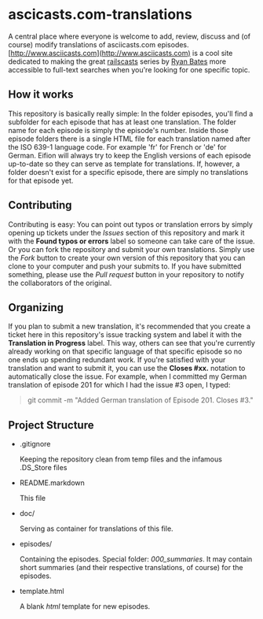 ascicasts.com-translations
==========================

A central place where everyone is welcome to add, review, discuss and (of course) modify translations of asciicasts.com episodes. [http://www.asciicasts.com](http://www.asciicasts.com) is a cool site dedicated to making the great [railscasts](http://www.railscasts.com) series by [Ryan Bates](http://github.com/ryanb) more accessible to full-text searches when you're looking for one specific topic.

How it works
------------

This repository is basically really simple: In the folder episodes, you'll find a subfolder for each episode that has at least one translation. The folder name for each episode is simply the episode's number. Inside those episode folders there is a single HTML file for each translation named after the ISO 639-1 language code. For example 'fr' for French or 'de' for German. Eifion will always try to keep the English versions of each episode up-to-date so they can serve as template for translations. If, however, a folder doesn't exist for a specific episode, there are simply no translations for that episode yet.

Contributing
------------

Contributing is easy: You can point out typos or translation errors by simply opening up tickets under the *Issues* section of this repository and mark it with the **Found typos or errors** label so someone can take care of the issue. Or you can fork the repository and submit your own translations. Simply use the *Fork* button to create your own version of this repository that you can clone to your computer and push your submits to. If you have submitted something, please use the *Pull request* button in your repository to notify the collaborators of the original.

Organizing
----------

If you plan to submit a new translation, it's recommended that you create a ticket here in this repository's issue tracking system and label it with the **Translation in Progress** label. This way, others can see that you're currently already working on that specific language of that specific episode so no one ends up spending redundant work. If you're satisfied with your translation and want to submit it, you can use the **Closes #xx.** notation to automatically close the issue. For example, when I committed my German translation of episode 201 for which I had the issue #3 open, I typed:

>  git commit -m "Added German translation of Episode 201. Closes #3."

Project Structure
-----------------

* .gitignore

    Keeping the repository clean from temp files and the infamous .DS_Store files

* README.markdown

    This file

* doc/

    Serving as container for translations of this file.

* episodes/

    Containing the episodes. Special folder: _000\_summaries_. It may contain short summaries (and their respective translations, of course) for the episodes.

* template.html

    A blank _html_ template for new episodes.